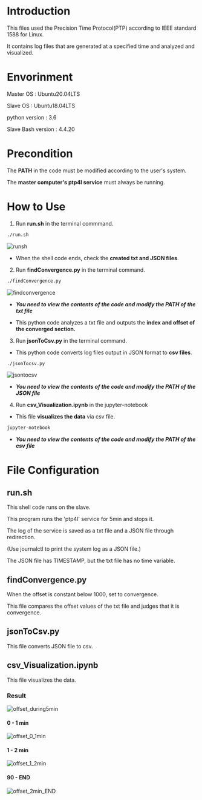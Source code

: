# Introduction
This files used the Precision Time Protocol(PTP) according to IEEE standard 1588 for Linux.

It contains log files that are generated at a specified time and analyzed and visualized.

# Envorinment
Master OS : Ubuntu20.04LTS

Slave OS : Ubuntu18.04LTS

python version : 3.6

Slave Bash version : 4.4.20



# Precondition
The **PATH** in the code must be modified according to the user's system.

The **master computer's ptp4l service** must always be running.


# How to Use
1. Run **run.sh** in the terminal commmand.
```sh
./run.sh
```

![runsh](https://user-images.githubusercontent.com/33818414/88164312-ecc3ed00-cc4e-11ea-8611-8e0c6b922fde.png)
- When the shell code ends, check the **created txt and JSON files**.


2. Run **findConvergence.py** in the terminal command.
```sh
./findConvergence.py
```

![findconvergence](https://user-images.githubusercontent.com/33818414/88164325-f188a100-cc4e-11ea-86bd-05f1b6e6fc15.png)
- ***You need to view the contents of the code and modify the PATH of the txt file***

- This python code analyzes a txt file and outputs the **index and offset of the converged section.**


3. Run **jsonToCsv.py** in the terminal command.
- This python code converts log files output in JSON format to **csv files**.
```sh
./jsonTocsv.py
```

![jsontocsv](https://user-images.githubusercontent.com/33818414/88164338-f51c2800-cc4e-11ea-8b02-a79a21311d3b.png)

- ***You need to view the contents of the code and modify the PATH of the JSON file***


4. Run **csv_Visualization.ipynb** in the jupyter-notebook
- This file **visualizes the data** via csv file.
 ```sh
 jupyter-notebook
 ```
 - ***You need to view the contents of the code and modify the PATH of the csv file***




# File Configuration

## run.sh
This shell code runs on the slave. 

This program runs the 'ptp4l' service for 5min and stops it.

The log of the service is saved as a txt file and a JSON file through redirection.

(Use journalctl to print the system log as a JSON file.)

The JSON file has TIMESTAMP, but the txt file has no time variable.


## findConvergence.py
When the offset is constant below 1000, set to convergence.

This file compares the offset values of the txt file and judges that it is convergence.

## jsonToCsv.py
This file converts JSON file to csv.


## csv_Visualization.ipynb
This file visualizes the data.


### Result
![offset_during5min](https://user-images.githubusercontent.com/33818414/88353819-e7bf8480-cd99-11ea-9e49-eb44e81a3b55.png)



#### 0 - 1 min
![offset_0_1min](https://user-images.githubusercontent.com/33818414/88353830-ebeba200-cd99-11ea-98f6-d5f77fd65f1a.png)


#### 1 - 2 min
![offset_1_2min](https://user-images.githubusercontent.com/33818414/88353832-ee4dfc00-cd99-11ea-9a1a-2081245a0c1e.png)


#### 90 - END
![offset_2min_END](https://user-images.githubusercontent.com/33818414/88353834-f0b05600-cd99-11ea-8500-d20fe421af10.png)


